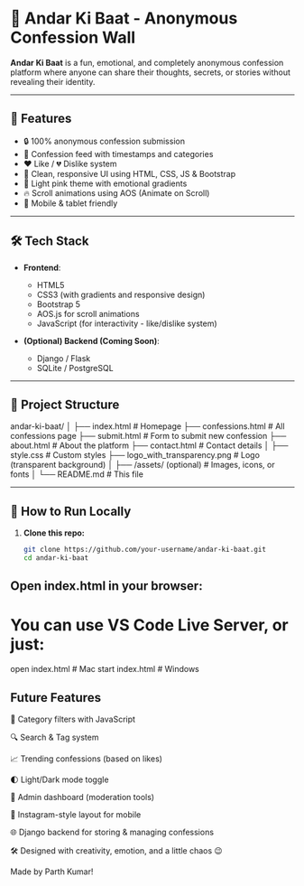 # 💬 Andar Ki Baat - Anonymous Confession Wall

**Andar Ki Baat** is a fun, emotional, and completely anonymous confession platform where anyone can share their thoughts, secrets, or stories without revealing their identity.

---

## 📌 Features

- 🔒 100% anonymous confession submission
- 📖 Confession feed with timestamps and categories
- ❤️ Like / 💔 Dislike system
- 🎨 Clean, responsive UI using HTML, CSS, JS & Bootstrap
- 🌈 Light pink theme with emotional gradients
- 🔥 Scroll animations using AOS (Animate on Scroll)
- 📱 Mobile & tablet friendly

---

## 🛠️ Tech Stack

- **Frontend**:  
  - HTML5  
  - CSS3 (with gradients and responsive design)  
  - Bootstrap 5  
  - AOS.js for scroll animations  
  - JavaScript (for interactivity - like/dislike system)

- **(Optional) Backend (Coming Soon)**:  
  - Django / Flask  
  - SQLite / PostgreSQL

---

## 📁 Project Structure

andar-ki-baat/
│
├── index.html # Homepage
├── confessions.html # All confessions page
├── submit.html # Form to submit new confession
├── about.html # About the platform
├── contact.html # Contact details
│
├── style.css # Custom styles
├── logo_with_transparency.png # Logo (transparent background)
│
├── /assets/ (optional) # Images, icons, or fonts
│
└── README.md # This file



---

## 🚀 How to Run Locally

1. **Clone this repo:**
   ```bash
   git clone https://github.com/your-username/andar-ki-baat.git
   cd andar-ki-baat

## Open index.html in your browser:

# You can use VS Code Live Server, or just:
open index.html   # Mac
start index.html  # Windows



## Future Features

📌 Category filters with JavaScript

🔍 Search & Tag system

📈 Trending confessions (based on likes)

🌓 Light/Dark mode toggle

👮 Admin dashboard (moderation tools)

📱 Instagram-style layout for mobile

🌐 Django backend for storing & managing confessions


🛠️ Designed with creativity, emotion, and a little chaos 😉

Made by Parth Kumar!

